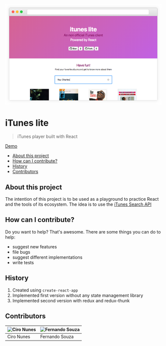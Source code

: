 [![iTunes lite](media/header.png)](https://itunes-lite-fodbcqxifo.now.sh/)

# iTunes lite
> iTunes player built with React

[Demo](https://itunes-lite-fodbcqxifo.now.sh/)

- [About this project](#about-this-project)
- [How can I contribute?](#how-can-i-contribute)
- [History](#history)
- [Contributors](#contributors)


## About this project
The intention of this project is to be used as a playground to practice React and the tools of its ecosystem. The idea is to use the [iTunes Search API](itunesapi)

## How can I contribute?
Do you want to help? That's awesome. There are some things you can do to help:
- suggest new features
- file bugs
- suggest different implementations
- write tests

## History
1. Created using `create-react-app`
1. Implemented first version without any state management library
1. Implemented second version with redux and redux-thunk

## Contributors

| ![Ciro Nunes](https://avatars0.githubusercontent.com/u/469908?s=80&v=4) | ![Fernando Souza](https://avatars2.githubusercontent.com/u/502575?s=88&v=4) |
| ------------------------- | ------------------------- |
| Ciro Nunes                | Fernando Souza            |

[itunesapi]: https://affiliate.itunes.apple.com/resources/documentation/itunes-store-web-service-search-api/

